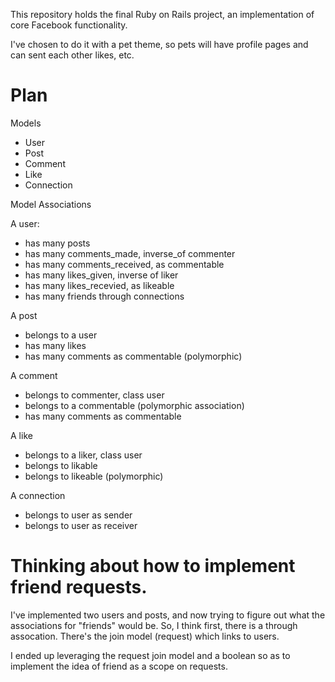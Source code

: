 This repository holds the final Ruby on Rails project, an implementation of core Facebook functionality.

I've chosen to do it with a pet theme, so pets will have profile pages and can sent each other likes, etc.


# Plan
Models
- User
- Post
- Comment
- Like
- Connection

Model Associations

A user:

- has many posts
- has many comments_made, inverse_of commenter
- has many comments_received, as commentable
- has many likes_given, inverse of liker
- has many likes_recevied, as likeable
- has many friends through connections

A post

- belongs to a user
- has many likes
- has many comments as commentable (polymorphic)

A comment

- belongs to commenter, class user
- belongs to a commentable (polymorphic association)
- has many comments as commentable

A like

- belongs to a liker, class user
- belongs to likable
- belongs to likeable (polymorphic)

A connection

- belongs to user as sender
- belongs to user as receiver

# Thinking about how to implement friend requests.
I've implemented two users and posts, and now trying to figure out what the associations for "friends" would be. So, I think first, there is a through assocation. There's the join model (request) which links to users.

I ended up leveraging the request join model and a boolean so as to implement the idea of friend as a scope on requests.
